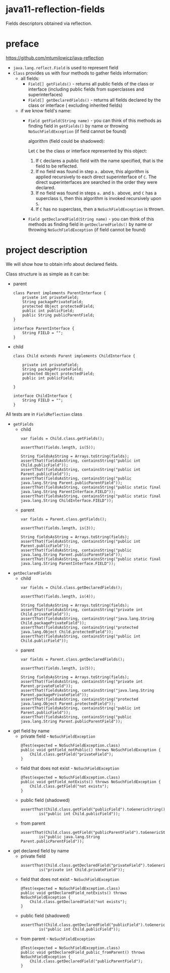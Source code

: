 # java11-reflection-fields
Fields descriptors obtained via reflection.

# preface
https://github.com/mtumilowicz/java-reflection

* `java.lang.reflect.Field` is used to represent field
* `Class` provides us with four methods to gather
fields information:
    * all fields:
        * `Field[] getFields()` - returns all public fields 
            of the class or interface (including public fields
            from superclasses and superinterfaces)
        * `Field[] getDeclaredFields()` - returns 
            all fields declared by the class or interface (
            excluding inherited fields)
    * if we know field's name:
        * `Field getField(String name)` - you can think
            of this methods as finding field in `getFields()`
            by name or throwing `NoSuchFieldException` (if field
            cannot be found)
            
            algorithm (field could be shadowed):
            
            Let `C` be the class or interface represented by this object:
            1. If `C` declares a public field with the name specified, that is the
            field to be reflected.
            1. If no field was found in step `a.` above, this algorithm is applied
            recursively to each direct superinterface of `C`. The direct
            superinterfaces are searched in the order they were declared.
            1. If no field was found in steps `a.` and `b.` above, and `C` has a
            superclass `S`, then this algorithm is invoked recursively upon `S`.
            1. If `C` has no superclass, then a `NoSuchFieldException`
            is thrown.
            
        * `Field getDeclaredField(String name)` - you can think
            of this methods as finding field in 
            `getDeclaredFields()` by name or throwing 
            `NoSuchFieldException` (if field cannot be found)
# project description
We will show how to obtain info about declared fields.

Class structure is as simple as it can be:
* parent
    ```
    class Parent implements ParentInterface {
        private int privateField;
        String packagePrivateField;
        protected Object protectedField;
        public int publicField;
        public String publicParentField;
    }
    
    interface ParentInterface {
        String FIELD = "";
    }
    ```
* child
    ```
    class Child extends Parent implements ChildInterface {
        
        private int privateField;
        String packagePrivateField;
        protected Object protectedField;
        public int publicField;
        
    }
    
    interface ChildInterface {
        String FIELD = "";
    }
    ```

All tests are in `FieldReflection` class
* `getFields`
    * child
        ```
        var fields = Child.class.getFields();

        assertThat(fields.length, is(5));

        String fieldsAsString = Arrays.toString(fields);
        assertThat(fieldsAsString, containsString("public int Child.publicField"));
        assertThat(fieldsAsString, containsString("public int Parent.publicField"));
        assertThat(fieldsAsString, containsString("public java.lang.String Parent.publicParentField"));
        assertThat(fieldsAsString, containsString("public static final java.lang.String ParentInterface.FIELD"));
        assertThat(fieldsAsString, containsString("public static final java.lang.String ChildInterface.FIELD"));
        ```
    * parent
        ```
        var fields = Parent.class.getFields();

        assertThat(fields.length, is(3));

        String fieldsAsString = Arrays.toString(fields);
        assertThat(fieldsAsString, containsString("public int Parent.publicField"));
        assertThat(fieldsAsString, containsString("public java.lang.String Parent.publicParentField"));
        assertThat(fieldsAsString, containsString("public static final java.lang.String ParentInterface.FIELD"));
        ```
* `getDeclaredFields`
    * child
        ```
        var fields = Child.class.getDeclaredFields();
        
        assertThat(fields.length, is(4));
        
        String fieldsAsString = Arrays.toString(fields);
        assertThat(fieldsAsString, containsString("private int Child.privateField"));
        assertThat(fieldsAsString, containsString("java.lang.String Child.packagePrivateField"));
        assertThat(fieldsAsString, containsString("protected java.lang.Object Child.protectedField"));
        assertThat(fieldsAsString, containsString("public int Child.publicField"));
        ```
    * parent
        ```
        var fields = Parent.class.getDeclaredFields();

        assertThat(fields.length, is(5));

        String fieldsAsString = Arrays.toString(fields);
        assertThat(fieldsAsString, containsString("private int Parent.privateField"));
        assertThat(fieldsAsString, containsString("java.lang.String Parent.packagePrivateField"));
        assertThat(fieldsAsString, containsString("protected java.lang.Object Parent.protectedField"));
        assertThat(fieldsAsString, containsString("public int Parent.publicField"));
        assertThat(fieldsAsString, containsString("public java.lang.String Parent.publicParentField"));
        ```
* get field by name
    * private field - `NoSuchFieldException`
        ```
        @Test(expected = NoSuchFieldException.class)
        public void getField_notPublic() throws NoSuchFieldException {
            Child.class.getField("privateField");
        }
        ```
    * field that does not exist - `NoSuchFieldException`
        ```
        @Test(expected = NoSuchFieldException.class)
        public void getField_notExists() throws NoSuchFieldException {
            Child.class.getField("not exists");
        }
        ```
    * public field (shadowed)
        ```
        assertThat(Child.class.getField("publicField").toGenericString(), 
                is("public int Child.publicField"));
        ```
    * from parent
        ```
        assertThat(Child.class.getField("publicParentField").toGenericString(), 
                is("public java.lang.String Parent.publicParentField"));
        ```
* get declared field by name
    * private field
        ```
        assertThat(Child.class.getDeclaredField("privateField").toGenericString(), 
                is("private int Child.privateField"));
        ```
    * field that does not exist - `NoSuchFieldException`
        ```
        @Test(expected = NoSuchFieldException.class)
        public void getDeclaredField_notExists() throws NoSuchFieldException {
            Child.class.getDeclaredField("not exists");
        }
        ```
    * public field (shadowed)
        ```
        assertThat(Child.class.getDeclaredField("publicField").toGenericString(),
                is("public int Child.publicField"));
        ```
    * from parent - `NoSuchFieldException`
        ```
        @Test(expected = NoSuchFieldException.class)
        public void getDeclaredField_public_fromParent() throws NoSuchFieldException {
            Child.class.getDeclaredField("publicParentField");
        }
        ```